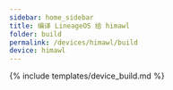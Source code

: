 ```yaml
---
sidebar: home_sidebar
title: 编译 LineageOS 给 himawl
folder: build
permalink: /devices/himawl/build
device: himawl
---
```

{% include templates/device_build.md %}
